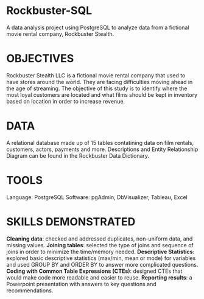 # Rockbuster-SQL
A data analysis project using PostgreSQL to analyze data from a fictional movie rental company, Rockbuster Stealth.

# OBJECTIVES
Rockbuster Stealth LLC is a fictional movie rental company that used to have stores around the world. They are facing difficulties moving ahead in the age of streaming. The objective of this study is to identify where the most loyal customers are located and what films should be kept in inventory based on location in order to increase revenue.
# DATA
A relational database made up of 15 tables contatining data on film rentals, customers, actors, payments and more.
Descriptions and Entity Relationship Diagram can be found in the Rockbuster Data Dictionary.
# TOOLS
Language: PostgreSQL
Software: pgAdmin, DbVisualizer, Tableau, Excel
# SKILLS DEMONSTRATED
**Cleaning data**: checked and addressed duplicates, non-uniform data, and missing values.
**Joining tables**: selected the type of joins and sequence of joins in order to minimize the time/memory needed.
**Descriptive Statistics**: explored basic descriptive statistics (max/min, mean or mode) for variables and used GROUP BY and ORDER BY to answer more complicated questions.
**Coding with Common Table Expressions (CTEs)**: designed CTEs that would make code more readable and easier to reuse.
**Reporting results**: a Powerpoint presentation with answers to key questions and recommendations. 
